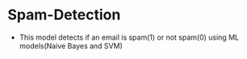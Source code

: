 # Spam-Detection
* This model detects if an email is spam(1) or not spam(0) using ML models(Naive Bayes and SVM)
